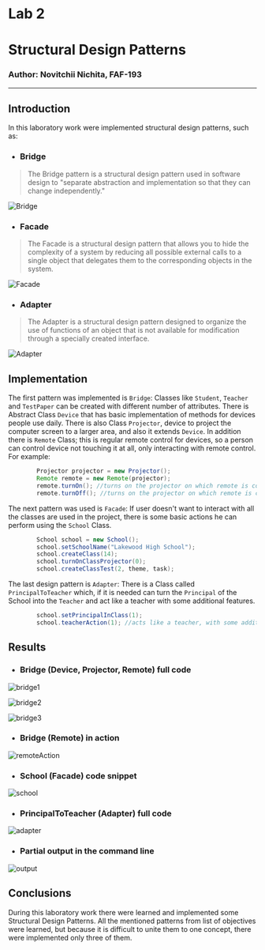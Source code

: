 

# Lab 2
# Structural Design Patterns

### Author: Novitchii Nichita, FAF-193

---

## Introduction

In this laboratory work were implemented structural design patterns, such as:
- ### Bridge

>The Bridge pattern is a structural design pattern used in software design to "separate abstraction and implementation so that they can change independently."

![Bridge](https://upload.wikimedia.org/wikipedia/ru/8/81/Bridgeuml.gif)

- ### Facade

>The Facade is a structural design pattern that allows you to hide the complexity of a system by reducing all possible external calls to a single object that delegates them to the corresponding objects in the system.

![Facade](https://upload.wikimedia.org/wikipedia/ru/2/2f/Facade.gif)

- ### Adapter

>The Adapter is a structural design pattern designed to organize the use of functions of an object that is not available for modification through a specially created interface.

![Adapter](https://upload.wikimedia.org/wikipedia/ru/thumb/0/04/Adapter_pattern.svg/941px-Adapter_pattern.svg.png)

## Implementation

The first pattern was implemented is `Bridge`:
Classes like `Student`, `Teacher` and `TestPaper` can be created with different number of attributes. 
There is Abstract Class `Device` that has basic implementation of methods for devices people use daily. There is also Class `Projector`, device to project the computer screen to a larger area, and also it extends `Device`. In addition there is `Remote` Class; this is regular remote control for devices, so a person can control device not touching it at all, only interacting with remote control. For example:
```java
        Projector projector = new Projector();
        Remote remote = new Remote(projector);
        remote.turnOn(); //turns on the projector on which remote is connected
        remote.turnOff(); //turns on the projector on which remote is connected
```

The next pattern was used is `Facade`:
If user doesn't want to interact with all the classes are used in the project, there is some basic actions he can perform using the `School` Class.

```java
        School school = new School();
        school.setSchoolName("Lakewood High School");
        school.createClass(14);
        school.turnOnClassProjector(0);
        school.createClassTest(2, theme, task);
```

The last design pattern is `Adapter`:
There is a Class called `PrincipalToTeacher` which, if it is needed can turn the `Principal` of the School into the `Teacher` and act like a teacher with some additional features.

```java
        school.setPrincipalInClass(1);
        school.teacherAction(1); //acts like a teacher, with some additions
```

## Results

- ### Bridge (Device, Projector, Remote) full code

![bridge1](https://user-images.githubusercontent.com/6358475/143413670-8d9a206c-b689-43f2-b7ac-245d91b9adfe.PNG)

![bridge2](https://user-images.githubusercontent.com/6358475/143413778-e366e308-f2ef-4a34-9816-6b2f9058e58a.PNG)

![bridge3](https://user-images.githubusercontent.com/6358475/143413811-2c837bb6-54a4-4f47-949a-bd307baa86e6.PNG)

- ### Bridge (Remote) in action

![remoteAction](https://user-images.githubusercontent.com/6358475/143414356-4fc86f04-6c86-4631-bba9-d3d0a82c4272.PNG)

- ### School (Facade) code snippet

![school](https://user-images.githubusercontent.com/6358475/143414558-1b4affbe-1c2e-47d1-a13c-69cfed262949.PNG)

- ### PrincipalToTeacher (Adapter) full code

![adapter](https://user-images.githubusercontent.com/6358475/143416325-d3b1ab87-256c-42d1-92d8-10494b240896.PNG)

- ### Partial output in the command line

![output](https://user-images.githubusercontent.com/6358475/143415079-f3e089a1-6b2e-4258-bd62-5f1e8d5ae4b1.PNG)

## Conclusions

During this laboratory work there were learned and implemented some Structural Design Patterns. All the mentioned patterns from list of objectives were learned, but because it is difficult to unite them to one concept, there were implemented only three of them.
